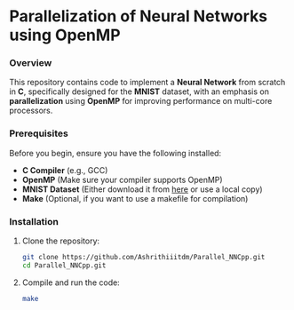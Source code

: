 # Parallelization of Neural Networks using OpenMP

### Overview
This repository contains code to implement a **Neural Network** from scratch in **C**, specifically designed for the **MNIST** dataset, with an emphasis on **parallelization** using **OpenMP** for improving performance on multi-core processors.

### Prerequisites
Before you begin, ensure you have the following installed:

- **C Compiler** (e.g., GCC)
- **OpenMP** (Make sure your compiler supports OpenMP)
- **MNIST Dataset** (Either download it from [here](https://www.kaggle.com/datasets/hojjatk/mnist-dataset) or use a local copy)
- **Make** (Optional, if you want to use a makefile for compilation)

### Installation
1. Clone the repository:
   ```bash
   git clone https://github.com/Ashrithiiitdm/Parallel_NNCpp.git
   cd Parallel_NNCpp.git
   ```

2. Compile and run the code:
    ```bash
    make
    ```